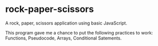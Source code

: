 # rock-paper-scissors
A rock, paper, scissors application using basic JavaScript.

This program gave me a chance to put the following practices to work:
Functions, Pseudocode, Arrays, Conditional Satements.
